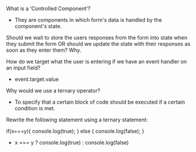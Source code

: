 What is a ‘Controlled Component’?
- They are components in which form's data is handled by the component's state.


Should we wait to store the users responses from the form into state when they submit the form OR should we update the state with their responses as soon as they enter them? Why.




How do we target what the user is entering if we have an event handler on an input field?

- event.target.value

Why would we use a ternary operator?
- To specify that a certain block of code should be executed if a certain condition is met.


Rewrite the following statement using a ternary statement:

if(x===y){
  console.log(true);
} else {
  console.log(false);
}

- x === y ? console.log(true) : console.log(false)

